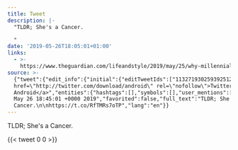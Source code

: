 ```yaml
---
title: Tweet
description: |-
  "TLDR; She's a Cancer.

  "
date: '2019-05-26T18:05:01+01:00'
links:
  - >-
    https://www.theguardian.com/lifeandstyle/2019/may/25/why-millennials-are-turning-to-susan-miller-astrologys-brightest-star-for-answers
source: >-
  {"tweet":{"edit_info":{"initial":{"editTweetIds":["1132719302593925120"],"editableUntil":"2019-05-26T19:45:01.302Z","editsRemaining":"5","isEditEligible":true}},"retweeted":false,"source":"<a
  href=\"http://twitter.com/download/android\" rel=\"nofollow\">Twitter for
  Android</a>","entities":{"hashtags":[],"symbols":[],"user_mentions":[],"urls":[{"url":"https://t.co/RfTMRs7oTP","expanded_url":"https://www.theguardian.com/lifeandstyle/2019/may/25/why-millennials-are-turning-to-susan-miller-astrologys-brightest-star-for-answers","display_url":"theguardian.com/lifeandstyle/2…","indices":["23","46"]}]},"display_text_range":["0","46"],"favorite_count":"0","id_str":"1132719302593925120","truncated":false,"retweet_count":"0","id":"1132719302593925120","possibly_sensitive":false,"created_at":"Sun
  May 26 18:45:01 +0000 2019","favorited":false,"full_text":"TLDR; She's a
  Cancer.\n\nhttps://t.co/RfTMRs7oTP","lang":"en"}}
---
```

TLDR; She's a Cancer.


    
{{< tweet 0 0 >}}
    
